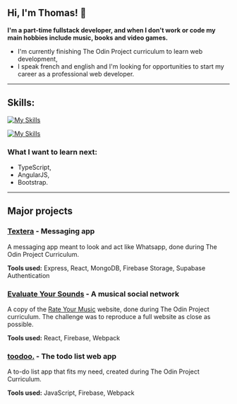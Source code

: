 ## Hi, I'm Thomas! :wave: 
**I'm a part-time fullstack developer, and when I don't work or code my main hobbies include music, books and video games.**

- I'm currently finishing The Odin Project curriculum to learn web development,
- I speak french and english and I'm looking for opportunities to start my career as a professional web developer.

---

## Skills:
[![My Skills](https://skillicons.dev/icons?i=js,html,css,md)](https://skillicons.dev)

[![My Skills](https://skillicons.dev/icons?i=react,express,mongodb,firebase,supabase)](https://skillicons.dev)


### What I want to learn next:
- TypeScript,
- AngularJS,
- Bootstrap.


---


## Major projects

### [Textera](https://textera.netlify.app/) - Messaging app
A messaging app meant to look and act like Whatsapp, done during The Odin Project Curriculum.

**Tools used:**
Express, React, MongoDB, Firebase Storage, Supabase Authentication

### [Evaluate Your Sounds](https://rym-clone.web.app/) - A musical social network
A copy of the [Rate Your Music](https://rateyourmusic.com/) website, done during The Odin Project curriculum. The challenge was to reproduce a full website as close as possible.

**Tools used:**
React, Firebase, Webpack

### [toodoo.](https://toodoo-81e7d.web.app/) - The todo list web app
A to-do list app that fits my need, created during The Odin Project Curriculum. 

**Tools used:**
JavaScript, Firebase, Webpack
